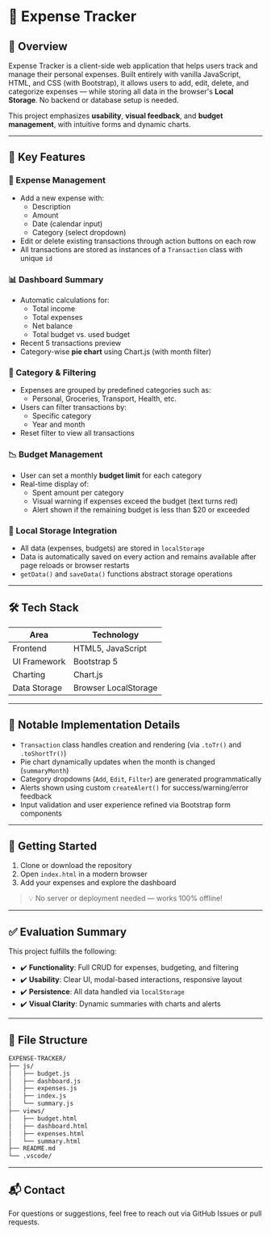 # 💸 Expense Tracker

## 📝 Overview
Expense Tracker is a client-side web application that helps users track and manage their personal expenses. Built entirely with vanilla JavaScript, HTML, and CSS (with Bootstrap), it allows users to add, edit, delete, and categorize expenses — while storing all data in the browser's **Local Storage**. No backend or database setup is needed.

This project emphasizes **usability**, **visual feedback**, and **budget management**, with intuitive forms and dynamic charts.

---

## 🎯 Key Features

### 📂 Expense Management
- Add a new expense with:
  - Description
  - Amount
  - Date (calendar input)
  - Category (select dropdown)
- Edit or delete existing transactions through action buttons on each row
- All transactions are stored as instances of a `Transaction` class with unique `id`

### 📊 Dashboard Summary
- Automatic calculations for:
  - Total income
  - Total expenses
  - Net balance
  - Total budget vs. used budget
- Recent 5 transactions preview
- Category-wise **pie chart** using Chart.js (with month filter)

### 📁 Category & Filtering
- Expenses are grouped by predefined categories such as:
  - Personal, Groceries, Transport, Health, etc.
- Users can filter transactions by:
  - Specific category
  - Year and month
- Reset filter to view all transactions

### 📉 Budget Management
- User can set a monthly **budget limit** for each category
- Real-time display of:
  - Spent amount per category
  - Visual warning if expenses exceed the budget (text turns red)
  - Alert shown if the remaining budget is less than $20 or exceeded

### 💾 Local Storage Integration
- All data (expenses, budgets) are stored in `localStorage`
- Data is automatically saved on every action and remains available after page reloads or browser restarts
- `getData()` and `saveData()` functions abstract storage operations

---

## 🛠 Tech Stack

| Area         | Technology             |
|--------------|------------------------|
| Frontend     | HTML5, JavaScript      |
| UI Framework | Bootstrap 5            |
| Charting     | Chart.js               |
| Data Storage | Browser LocalStorage   |

---

## 📌 Notable Implementation Details

- `Transaction` class handles creation and rendering (via `.toTr()` and `.toShortTr()`)
- Pie chart dynamically updates when the month is changed (`summaryMonth`)
- Category dropdowns (`Add`, `Edit`, `Filter`) are generated programmatically
- Alerts shown using custom `createAlert()` for success/warning/error feedback
- Input validation and user experience refined via Bootstrap form components

---

## 🚀 Getting Started

1. Clone or download the repository
2. Open `index.html` in a modern browser
3. Add your expenses and explore the dashboard

> 💡 No server or deployment needed — works 100% offline!

---

## ✅ Evaluation Summary

This project fulfills the following:
- ✔️ **Functionality**: Full CRUD for expenses, budgeting, and filtering
- ✔️ **Usability**: Clear UI, modal-based interactions, responsive layout
- ✔️ **Persistence**: All data handled via `localStorage`
- ✔️ **Visual Clarity**: Dynamic summaries with charts and alerts

---

## 📂 File Structure

```bash
EXPENSE-TRACKER/
├── js/
│   ├── budget.js
│   ├── dashboard.js
│   ├── expenses.js
│   ├── index.js
│   └── summary.js
├── views/
│   ├── budget.html
│   ├── dashboard.html
│   ├── expenses.html
│   └── summary.html
├── README.md
└── .vscode/
```

---

## 📬 Contact
For questions or suggestions, feel free to reach out via GitHub Issues or pull requests.